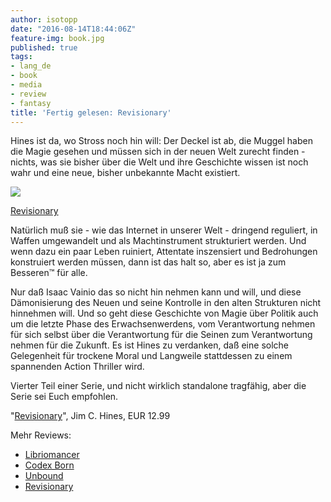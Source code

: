 ```yaml
---
author: isotopp
date: "2016-08-14T18:44:06Z"
feature-img: book.jpg
published: true
tags:
- lang_de
- book
- media
- review
- fantasy
title: 'Fertig gelesen: Revisionary'
---
```

Hines ist da, wo Stross noch hin will: Der Deckel ist ab, die Muggel haben die Magie gesehen und müssen sich in der neuen Welt zurecht finden - nichts, was sie bisher über die Welt und ihre Geschichte wissen ist noch wahr und eine neue, bisher unbekannte Macht existiert.

[![](https://blog.koehntopp.info/uploads/2016/08/revisionary.jpg)](https://www.amazon.de/dp/B00X5935Z0)

[Revisionary](https://www.amazon.de/dp/B00X5935Z0)

Natürlich muß sie - wie das Internet in unserer Welt - dringend reguliert, in Waffen umgewandelt und als Machtinstrument strukturiert werden. Und wenn dazu ein paar Leben ruiniert, Attentate inszensiert und Bedrohungen konstruiert werden müssen, dann ist das halt so, aber es ist ja zum Besseren™ für alle.

Nur daß Isaac Vainio das so nicht hin nehmen kann und will, und diese Dämonisierung des Neuen und seine Kontrolle in den alten Strukturen nicht hinnehmen will. Und so geht diese Geschichte von Magie über Politik auch um die letzte Phase des Erwachsenwerdens, vom Verantwortung nehmen für sich selbst über die Verantwortung für die Seinen zum Verantwortung nehmen für die Zukunft. Es ist Hines zu verdanken, daß eine solche Gelegenheit für trockene Moral und Langweile stattdessen zu einem spannenden Action Thriller wird.

Vierter Teil einer Serie, und nicht wirklich standalone tragfähig, aber die Serie sei Euch empfohlen.

"[Revisionary](https://www.amazon.de/dp/B00X5935Z0)", Jim C. Hines, EUR 12.99

Mehr Reviews:
- [Libriomancer](../2013-09-23-fertig-gelesen-libriomancer)
- [Codex Born](../2013-09-27-fertig-gelesen-codex-born)
- [Unbound](../2015-02-14-fertig-gelesen-unbound)
- [Revisionary](../2016-08-14-fertig-gelesen-revisionary)
